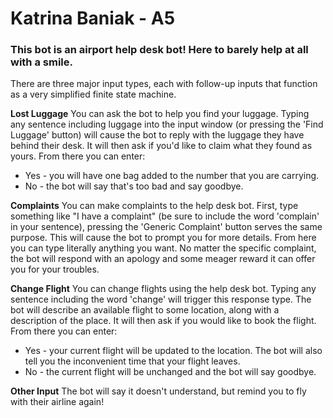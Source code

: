 # Katrina Baniak - A5

### This bot is an airport help desk bot! Here to barely help at all with a smile.

There are three major input types, each with follow-up inputs that function as a very simplified finite state machine.

**Lost Luggage**
You can ask the bot to help you find your luggage. Typing any sentence including luggage into the input window (or pressing
the 'Find Luggage' button) will cause the bot to reply with the luggage they have behind their desk. It will then ask if you'd like to claim
what they found as yours. From there you can enter:
- Yes - you will have one bag added to the number that you are carrying.
- No - the bot will say that's too bad and say goodbye.

**Complaints**
You can make complaints to the help desk bot. First, type something like "I have a complaint" (be sure to include the word 'complain' in your
sentence), pressing the 'Generic Complaint' button serves the same purpose. This will cause the bot to prompt you for more details. From here you
can type literally anything you want. No matter the specific complaint, the bot will respond with an apology and some meager reward it can offer
you for your troubles.

**Change Flight**
You can change flights using the help desk bot. Typing any sentence including the word 'change' will trigger this response type. The bot will
describe an available flight to some location, along with a description of the place. It will then ask if you would like to book the flight.
From there you can enter:
- Yes - your current flight will be updated to the location. The bot will also tell you the inconvenient time that your flight leaves.
- No - the current flight will be unchanged and the bot will say goodbye.

**Other Input**
The bot will say it doesn't understand, but remind you to fly with their airline again!
